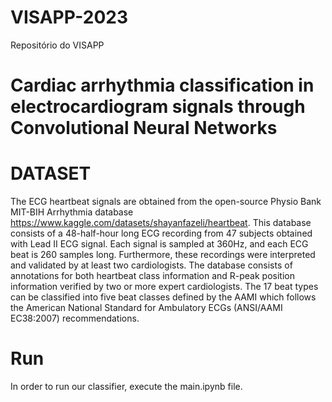 # VISAPP-2023
 Repositório do VISAPP
# Cardiac arrhythmia classification in electrocardiogram signals through Convolutional Neural Networks
# DATASET
The ECG heartbeat signals are obtained from the open-source Physio Bank MIT-BIH Arrhythmia database https://www.kaggle.com/datasets/shayanfazeli/heartbeat. This database consists of a 48-half-hour long ECG recording from 47 subjects obtained with Lead II ECG signal. Each signal is sampled at 360Hz, and each ECG beat is 260 samples long. Furthermore, these recordings were interpreted and validated by at least two cardiologists. The database consists of annotations for both heartbeat class information and R-peak position information verified by two or more expert cardiologists. The 17 beat types can be classified into five beat classes defined by the AAMI which follows the American National Standard for Ambulatory ECGs (ANSI/AAMI EC38:2007) recommendations.
# Run
In order to run our classifier, execute the main.ipynb file. 

